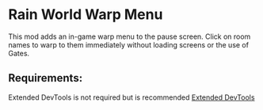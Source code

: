 # Rain World Warp Menu

This mod adds an in-game warp menu to the pause screen. Click on room names to warp to them immediately without loading screens or the use of Gates.

## Requirements:
Extended DevTools is not required but is recommended [Extended DevTools](https://drive.google.com/file/d/1X9EQbZ__lla36YLKYijvwsshyEwy7QA7/view)
